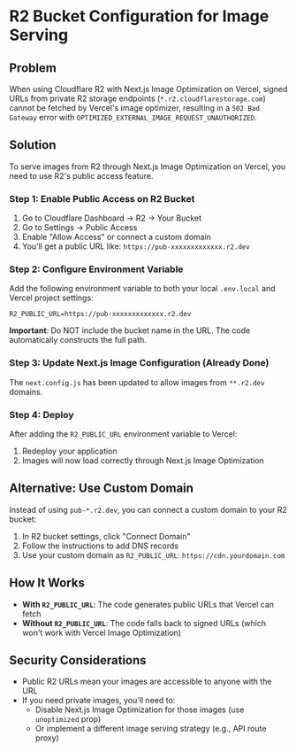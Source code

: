 # R2 Bucket Configuration for Image Serving

## Problem
When using Cloudflare R2 with Next.js Image Optimization on Vercel, signed URLs from private R2 storage endpoints (`*.r2.cloudflarestorage.com`) cannot be fetched by Vercel's image optimizer, resulting in a `502 Bad Gateway` error with `OPTIMIZED_EXTERNAL_IMAGE_REQUEST_UNAUTHORIZED`.

## Solution
To serve images from R2 through Next.js Image Optimization on Vercel, you need to use R2's public access feature.

### Step 1: Enable Public Access on R2 Bucket

1. Go to Cloudflare Dashboard → R2 → Your Bucket
2. Go to Settings → Public Access
3. Enable "Allow Access" or connect a custom domain
4. You'll get a public URL like: `https://pub-xxxxxxxxxxxxx.r2.dev`

### Step 2: Configure Environment Variable

Add the following environment variable to both your local `.env.local` and Vercel project settings:

```env
R2_PUBLIC_URL=https://pub-xxxxxxxxxxxxx.r2.dev
```

**Important**: Do NOT include the bucket name in the URL. The code automatically constructs the full path.

### Step 3: Update Next.js Image Configuration (Already Done)

The `next.config.js` has been updated to allow images from `**.r2.dev` domains.

### Step 4: Deploy

After adding the `R2_PUBLIC_URL` environment variable to Vercel:
1. Redeploy your application
2. Images will now load correctly through Next.js Image Optimization

## Alternative: Use Custom Domain

Instead of using `pub-*.r2.dev`, you can connect a custom domain to your R2 bucket:

1. In R2 bucket settings, click "Connect Domain"
2. Follow the instructions to add DNS records
3. Use your custom domain as `R2_PUBLIC_URL`: `https://cdn.yourdomain.com`

## How It Works

- **With `R2_PUBLIC_URL`**: The code generates public URLs that Vercel can fetch
- **Without `R2_PUBLIC_URL`**: The code falls back to signed URLs (which won't work with Vercel Image Optimization)

## Security Considerations

- Public R2 URLs mean your images are accessible to anyone with the URL
- If you need private images, you'll need to:
  - Disable Next.js Image Optimization for those images (use `unoptimized` prop)
  - Or implement a different image serving strategy (e.g., API route proxy)
